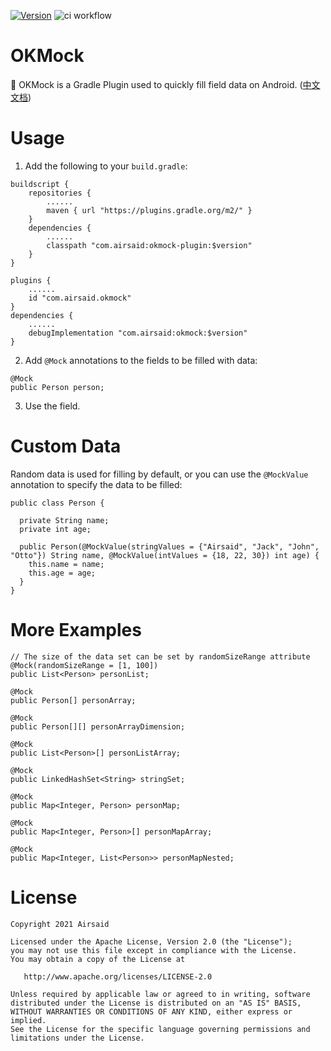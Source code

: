 [![Version](https://img.shields.io/maven-central/v/com.airsaid/okmock)](https://plugins.gradle.org/plugin/com.airsaid.okmock)
![ci workflow](https://github.com/Airsaid/OKMock/actions/workflows/android.yml/badge.svg)

# OKMock
:balloon: OKMock is a Gradle Plugin used to quickly fill field data on Android. ([中文文档](https://github.com/Airsaid/OKMock/blob/main/README_CN.md))

# Usage
1. Add the following to your ```build.gradle```:

```
buildscript {
    repositories {
        ......
        maven { url "https://plugins.gradle.org/m2/" }
    }
    dependencies {
        ......
        classpath "com.airsaid:okmock-plugin:$version"
    }
}
```

```
plugins {
    ......
    id "com.airsaid.okmock"
}
dependencies {
    ......
    debugImplementation "com.airsaid:okmock:$version"
}

```

2. Add ```@Mock``` annotations to the fields to be filled with data:
```
@Mock
public Person person;
```

3. Use the field.

# Custom Data
Random data is used for filling by default, or you can use the ```@MockValue``` annotation to specify the data to be filled:
```
public class Person {

  private String name;
  private int age;

  public Person(@MockValue(stringValues = {"Airsaid", "Jack", "John", "Otto"}) String name, @MockValue(intValues = {18, 22, 30}) int age) {
    this.name = name;
    this.age = age;
  }
}
```

# More Examples
```
// The size of the data set can be set by randomSizeRange attribute
@Mock(randomSizeRange = [1, 100])
public List<Person> personList;

@Mock
public Person[] personArray;

@Mock
public Person[][] personArrayDimension;

@Mock
public List<Person>[] personListArray;

@Mock
public LinkedHashSet<String> stringSet;

@Mock
public Map<Integer, Person> personMap;

@Mock
public Map<Integer, Person>[] personMapArray;

@Mock
public Map<Integer, List<Person>> personMapNested;
```

# License
```
Copyright 2021 Airsaid

Licensed under the Apache License, Version 2.0 (the "License");
you may not use this file except in compliance with the License.
You may obtain a copy of the License at

   http://www.apache.org/licenses/LICENSE-2.0

Unless required by applicable law or agreed to in writing, software
distributed under the License is distributed on an "AS IS" BASIS,
WITHOUT WARRANTIES OR CONDITIONS OF ANY KIND, either express or implied.
See the License for the specific language governing permissions and
limitations under the License.
```
